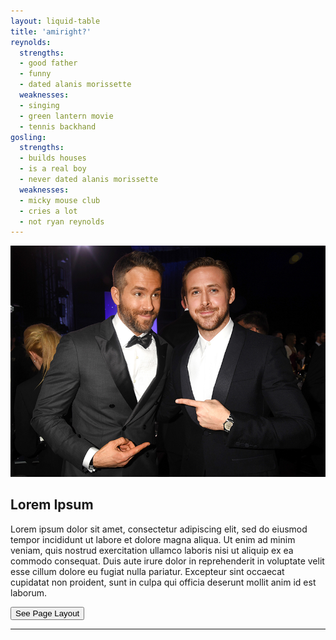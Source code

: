 ```yaml
---
layout: liquid-table
title: 'amiright?'
reynolds:
  strengths:
  - good father
  - funny
  - dated alanis morissette
  weaknesses: 
  - singing
  - green lantern movie
  - tennis backhand 
gosling:
  strengths: 
  - builds houses
  - is a real boy
  - never dated alanis morissette
  weaknesses: 
  - micky mouse club
  - cries a lot
  - not ryan reynolds
---
```





![](assets/img/ryan-v-ryan.jpg)  


## Lorem Ipsum

Lorem ipsum dolor sit amet, consectetur adipiscing elit, sed do eiusmod tempor incididunt ut labore et dolore magna aliqua. Ut enim ad minim veniam, quis nostrud exercitation ullamco laboris nisi ut aliquip ex ea commodo consequat. Duis aute irure dolor in reprehenderit in voluptate velit esse cillum dolore eu fugiat nulla pariatur. Excepteur sint occaecat cupidatat non proident, sunt in culpa qui officia deserunt mollit anim id est laborum.

<a href="https://github.com/DS4PS/barebones-jekyll/blob/master/_layouts/liquid-table.html" target = "_blank"> 
          <button onclick="href=''"> See Page Layout <i class="fa fa-github 2x" id="github_icon"></i> </button>
</a>

<hr>